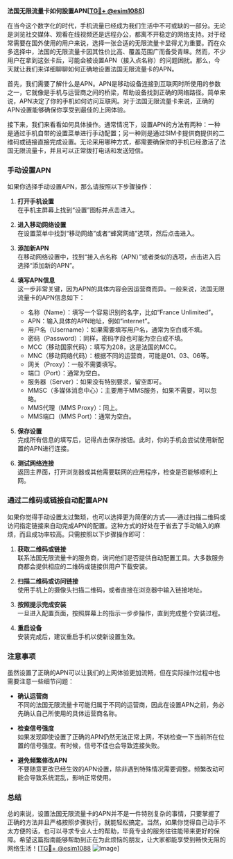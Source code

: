 **法国无限流量卡如何設置APN[[TG💪+ @esim1088](https://t.me/s/esim1088)]**

在当今这个数字化的时代，手机流量已经成为我们生活中不可或缺的一部分。无论是浏览社交媒体、观看在线视频还是远程办公，都离不开稳定的网络支持。对于经常需要在国外使用的用户来说，选择一张合适的无限流量卡显得尤为重要。而在众多选择中，法国的无限流量卡因其性价比高、覆盖范围广而备受青睐。然而，不少用户在拿到这张卡后，可能会被设置APN（接入点名称）的问题困扰。那么，今天就让我们来详细聊聊如何正确地设置法国无限流量卡的APN。

首先，我们需要了解什么是APN。APN是移动设备连接到互联网时所使用的参数之一，它就像是手机与运营商之间的桥梁，帮助设备找到正确的网络路径。简单来说，APN决定了你的手机如何访问互联网。对于法国无限流量卡来说，正确的APN设置能够确保你享受到最佳的上网体验。

接下来，我们来看看如何具体操作。通常情况下，设置APN的方法有两种：一种是通过手机自带的设置菜单进行手动配置；另一种则是通过SIM卡提供商提供的二维码或链接直接完成设置。无论采用哪种方式，都需要确保你的手机已经激活了法国无限流量卡，并且可以正常拨打电话和发送短信。

### 手动设置APN

如果你选择手动设置APN，那么请按照以下步骤操作：

1. **打开手机设置**  
   在手机主屏幕上找到“设置”图标并点击进入。

2. **进入移动网络设置**  
   在设置菜单中找到“移动网络”或者“蜂窝网络”选项，然后点击进入。

3. **添加新APN**  
   在移动网络设置中，找到“接入点名称（APN）”或者类似的选项，点击进入后选择“添加新的APN”。

4. **填写APN信息**  
   这一步非常关键，因为APN的具体内容会因运营商而异。一般来说，法国无限流量卡的APN信息如下：
   - 名称（Name）：填写一个容易识别的名字，比如“France Unlimited”。
   - APN：输入具体的APN地址，例如“internet”。
   - 用户名（Username）：如果需要填写用户名，通常为空白或不填。
   - 密码（Password）：同样，密码字段也可能为空白或不填。
   - MCC（移动国家代码）：填写为208，这是法国的MCC。
   - MNC（移动网络代码）：根据不同的运营商，可能是01、03、06等。
   - 网关（Proxy）：一般不需要填写。
   - 端口（Port）：通常为空白。
   - 服务器（Server）：如果没有特别要求，留空即可。
   - MMSC（多媒体消息中心）：主要用于MMS服务，如果不需要，可以忽略。
   - MMS代理（MMS Proxy）：同上。
   - MMS端口（MMS Port）：通常为空白。

5. **保存设置**  
   完成所有信息的填写后，记得点击保存按钮。此时，你的手机会尝试使用新配置的APN进行连接。

6. **测试网络连接**  
   返回主界面，打开浏览器或其他需要联网的应用程序，检查是否能够顺利上网。

### 通过二维码或链接自动配置APN

如果你觉得手动设置太过繁琐，也可以选择更为简便的方式——通过扫描二维码或访问指定链接来自动完成APN的配置。这种方式的好处在于省去了手动输入的麻烦，而且成功率较高。只需按照以下步骤操作即可：

1. **获取二维码或链接**  
   联系法国无限流量卡的服务商，询问他们是否提供自动配置工具。大多数服务商都会提供相应的二维码或链接供用户下载安装。

2. **扫描二维码或访问链接**  
   使用手机上的摄像头扫描二维码，或者直接在浏览器中输入链接地址。

3. **按照提示完成安装**  
   一旦进入配置页面，按照屏幕上的指示一步步操作，直到完成整个安装过程。

4. **重启设备**  
   安装完成后，建议重启手机以使新设置生效。

### 注意事项

虽然设置了正确的APN可以让我们的上网体验更加流畅，但在实际操作过程中也需要注意一些细节问题：

- **确认运营商**  
  不同的法国无限流量卡可能归属于不同的运营商，因此在设置APN之前，务必先确认自己所使用的具体运营商名称。

- **检查信号强度**  
  如果发现即使设置了正确的APN仍然无法正常上网，不妨检查一下当前所在位置的信号强度。有时候，信号不佳也会导致连接失败。

- **避免频繁修改APN**  
  不要随意更改已经生效的APN设置，除非遇到特殊情况需要调整。频繁改动可能会导致系统混乱，影响正常使用。

### 总结

总的来说，设置法国无限流量卡的APN并不是一件特别复杂的事情，只要掌握了正确的方法并且严格按照步骤执行，就能轻松搞定。当然，如果你觉得自己动手不太方便的话，也可以寻求专业人士的帮助，毕竟专业的服务往往能带来更好的保障。希望这篇指南能够帮助到正在为此烦恼的朋友，让大家都能享受到畅快无阻的网络生活！[[TG💪+ @esim1088](https://t.me/s/esim1088) ![Image](https://i.postimg.cc/4NQfJmqS/Snipaste-2025-05-13-00-14-12.png)]